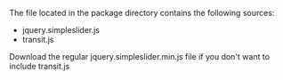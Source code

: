 The file located in the package directory contains the following sources:
  - jquery.simpleslider.js
  - transit.js
  
Download the regular jquery.simpleslider.min.js file if you don't want to include transit.js
